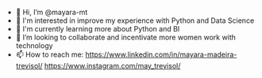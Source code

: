 - 👋 Hi, I’m @mayara-mt
- 👀 I'm interested in improve my experience with Python and Data Science
- 🌱 I'm currently learning more about Python and BI
- 💞️ I’m looking to collaborate and incentivate more women work with technology
- 📫 How to reach me: 
https://www.linkedin.com/in/mayara-madeira-trevisol/
https://www.instagram.com/may_trevisol/

<!---
mayara-mt/mayara-mt is a ✨ special ✨ repository because its `README.md` (this file) appears on your GitHub profile.
You can click the Preview link to take a look at your changes.
--->
